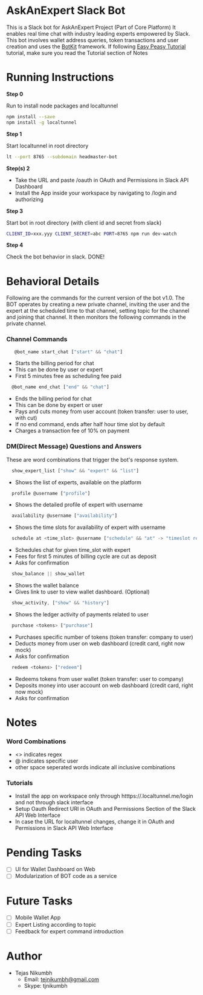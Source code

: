 # AskAnExpert Slack Bot
This is a Slack bot for AskAnExpert Project (Part of Core Platform) It enables real time chat with industry leading experts empowered by Slack. This bot involves wallet address queries, token transactions and user creation and uses the [BotKit](https://github.com/howdyai/botkit) framework. If following [Easy Peasy Tutorial](https://api.slack.com/tutorials/easy-peasy-bots) tutorial, make sure you read the Tutorial section of Notes

# Running Instructions
**Step 0** 


Run to install node packages and localtunnel
```bash
npm install --save
npm install -g localtunnel
```

**Step 1** 


Start localtunnel in root directory
```bash
lt --port 8765 --subdomain headmaster-bot
```


**Step(s) 2** 


- Take the URL and paste <URL>/oauth in OAuth and Permissions in Slack API Dashboard
- Install the App inside your workspace by navigating to <URL>/login and authorizing
   
   
**Step 3** 


Start bot in root directory (with client id and secret from slack)
```bash
CLIENT_ID=xxx.yyy CLIENT_SECRET=abc PORT=8765 npm run dev-watch
```

**Step 4**


Check the bot behavior in slack. DONE!


# Behavioral Details
Following are the commands for the current version of the bot v1.0. The BOT operates by creating a new private channel, inviting the user and the expert at the scheduled time to that channel, setting topic for the channel and joining that channel. It then monitors the following commands in the private channel.

### Channel Commands
```javascript
   @bot_name start_chat ["start" && "chat"]
```
  - Starts the billing period for chat
  - This can be done by user or expert
  - First 5 minutes free as scheduling fee paid

```javascript
  @bot_name end_chat ["end" && "chat"]
```
  - Ends the billing period for chat
  - This can be done by expert or user
  - Pays and cuts money from user account (token transfer: user to user, with cut)
  - If no end command, ends after half hour time slot by default
  - Charges a transaction fee of 10% on payment

### DM(Direct Message) Questions and Answers
These are word combinations that trigger the bot's response system.

```javascript
  show_expert_list ["show" && "expert" && "list"]
```
- Shows the list of experts, available on the platform
```javascript
  profile @username ["profile"]
```
- Shows the detailed profile of expert with username

```javascript
  availability @username ["availability"]
```
- Shows the time slots for availability of expert with username

```javascript
  schedule at <time_slot> @username ["schedule" && "at" -> "timeslot regex"]
```
- Schedules chat for given time_slot with expert
- Fees for first 5 minutes of billing cycle are cut as deposit
- Asks for confirmation

```javascript
  show_balance || show_wallet
```
- Shows the wallet balance
- Gives link to user to view wallet dashboard. (Optional)

```javascript
  show_activity, ["show" && "history"]
```
- Shows the ledger activity of payments related to user

```javascript
  purchase <tokens> ["purchase"]
```
- Purchases specific number of tokens (token transfer: company to user)
- Deducts money from user on web dashboard (credit card, right now mock)
- Asks for confirmation

```javascript
  redeem <tokens> ["redeem"]
```
- Redeems tokens from user wallet (token transfer: user to company)
- Deposits money into user account on web dashboard (credit card, right now mock)
- Asks for confirmation

# Notes
### Word Combinations
- <> indicates regex
- @ indicates specific user
- other space seperated words indicate all inclusive combinations

### Tutorials
- Install the app on workspace only through htttps://<app-name>.localtunnel.me/login and not through slack interface
- Setup Oauth Redirect URI in OAuth and Permissions Section of the Slack API Web Interface
- In case the URL for localtunnel changes, change it in OAuth and Permissions in Slack API Web Interface

# Pending Tasks
- [ ] UI for Wallet Dashboard on Web
- [ ] Modularization of BOT code as a service

# Future Tasks
- [ ] Mobile Wallet App
- [ ] Expert Listing according to topic
- [ ] Feedback for expert command introduction

# Author
- Tejas Nikumbh
  - Email: tejnikumbh@gmail.com
  - Skype: tjnikumbh
